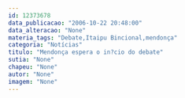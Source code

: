 ```yaml
---
id: 12373678
data_publicacao: "2006-10-22 20:48:00"
data_alteracao: "None"
materia_tags: "Debate,Itaipu Bincional,mendonça"
categoria: "Notícias"
titulo: "Mendonça espera o in?cio do debate"
sutia: "None"
chapeu: "None"
autor: "None"
imagem: "None"
---
```

<p> </p>
